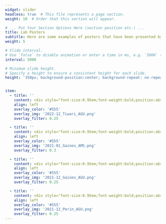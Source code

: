 ```yaml
---
widget: slider
headless: true  # This file represents a page section.
weight: 10  # Order that this section will appear.

# ... Put Your Section Options Here (section position etc.) ...
title: Lab Posters
subtitle: Here are some examples of posters that have been presented by lab members are various events!
weight: 5 

# Slide interval.
# Use `false` to disable animation or enter a time in ms, e.g. `5000` (5s).
interval: 5000

# Minimum slide height.
# Specify a height to ensure a consistent height for each slide.
height: '350px; background-position:center; background-repeat: no-repeat; background-size: cover'


item:
  - title: ''
    content: <div style="font-size:0.95em;font-weight:bold;position:absolute;bottom:0">American Geophysical Union (AGU) Fall Meeting (Dec. 2022, Chicago, Illinois)</div>
    align: left
    overlay_color: '#555'
    overlay_img: '2022-12_Tiwari_AGU.png'
    overlay_filter: 0.25

  - title: ''
    content: <div style="font-size:0.95em;font-weight:bold;position:absolute;bottom:0"> American Meteorological Society (AMS) Annual Meeting (Jan. 2021, New Orleans, Louisiana)</div>
    align: left
    overlay_color: '#555'
    overlay_img: '2021-01_Gaines_AMS.png'
    overlay_filter: 0.3

  - title: ''
    content: <div style="font-size:0.95em;font-weight:bold;position:absolute;bottom:0">American Geophysical Union (AGU) Fall Meeting (Dec. 2021, New Orleans, Louisiana)</div>
    align: left
    overlay_color: '#555'
    overlay_img: '2021-12_Gaines_AGU.png'
    overlay_filter: 0.25

  - title: ''
    content: <div style="font-size:0.95em;font-weight:bold;position:absolute;bottom:0">Seeing the forest with LiDAR</div>
    align: left
    overlay_color: '#555'
    overlay_img: '2021-12_Perin_AGU.png'
    overlay_filter: 0.25
---
```


